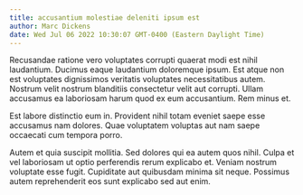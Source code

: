 ```yaml
---
title: accusantium molestiae deleniti ipsum est
author: Marc Dickens
date: Wed Jul 06 2022 10:30:07 GMT-0400 (Eastern Daylight Time)
---
```

Recusandae ratione vero voluptates corrupti quaerat modi est nihil laudantium. Ducimus eaque laudantium doloremque ipsum. Est atque non est voluptates dignissimos veritatis voluptates necessitatibus autem. Nostrum velit nostrum blanditiis consectetur velit aut corrupti. Ullam accusamus ea laboriosam harum quod ex eum accusantium. Rem minus et.

 Est labore distinctio eum in. Provident nihil totam eveniet saepe esse accusamus nam dolores. Quae voluptatem voluptas aut nam saepe occaecati cum tempora porro.

 Autem et quia suscipit mollitia. Sed dolores qui ea autem quos nihil. Culpa et vel laboriosam ut optio perferendis rerum explicabo et. Veniam nostrum voluptate esse fugit. Cupiditate aut quibusdam minima sit neque. Possimus autem reprehenderit eos sunt explicabo sed aut enim.